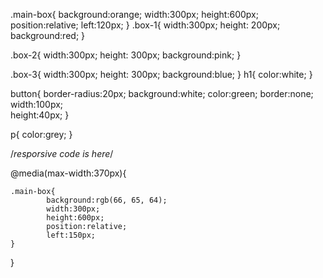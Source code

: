 .main-box{
    background:orange;
    width:300px;
    height:600px;
    position:relative;
    left:120px;
  }
  .box-1{
    width:300px;
    height: 200px;
    background:red;
  }
  
  .box-2{
    width:300px;
    height: 300px;
  background:pink;
  }
  
  .box-3{
    width:300px;
    height: 300px;
    background:blue;
  }
  h1{
    color:white;
  }
  
  button{
    border-radius:20px;
    background:white;
    color:green;
   border:none;
    width:100px;  
     height:40px;
  }
  
  
  p{
    color:grey;
  }
  
  
  
  /*resporsive code is here*/
  
  @media(max-width:370px){
    

    .main-box{
            background:rgb(66, 65, 64);
            width:300px;
            height:600px;
            position:relative;
            left:150px;
    }





  }